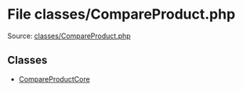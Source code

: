 File classes/CompareProduct.php
=========

Source: [classes/CompareProduct.php](https://github.com/PrestaShop/PrestaShop/blob/1.5.0.1/classes/CompareProduct.php)


Classes
-------

* [CompareProductCore](class.CompareProductCore.md)

